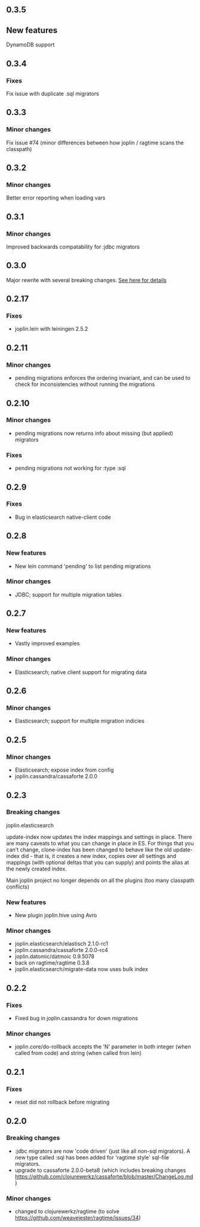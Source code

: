 ## 0.3.5

## New features

DynamoDB support

## 0.3.4

### Fixes

Fix issue with duplicate .sql migrators

## 0.3.3

### Minor changes

Fix issue #74 (minor differences between how joplin / ragtime scans the classpath)

## 0.3.2

### Minor changes

Better error reporting when loading vars

## 0.3.1

### Minor changes

Improved backwards compatability for :jdbc migrators

## 0.3.0

Major rewrite with several breaking changes. [See here for details](https://github.com/juxt/joplin/wiki/Differences-between-0.2-and-0.3)

## 0.2.17

### Fixes
* joplin.lein with leiningen 2.5.2

## 0.2.11

### Minor changes
* pending migrations enforces the ordering invariant, and can be used to check for inconsistencies without running the migrations

## 0.2.10

### Minor changes
* pending migrations now returns info about missing (but applied) migrators

### Fixes
* pending migrations not working for :type :sql

## 0.2.9

### Fixes
* Bug in elasticsearch native-client code

## 0.2.8

### New features
* New lein command 'pending' to list pending migrations

### Minor changes
* JDBC; support for multiple migration tables

## 0.2.7

### New features
* Vastly improved examples

### Minor changes
* Elasticsearch; native client support for migrating data

## 0.2.6

### Minor changes
* Elasticsearch; support for multiple migration indicies

## 0.2.5

### Minor changes
* Elasticsearch; expose index from config
* joplin.cassandra/cassaforte 2.0.0

## 0.2.3

### Breaking changes

joplin.elasticsearch

update-index now updates the index mappings and settings in place. There are many caveats to what you can change in place in ES. For things that you can't change, clone-index has been changed to behave like the old update-index did - that is, it creates a new index, copies over all settings and mappings (with optional deltas that you can supply) and points the alias at the newly created index.

Main joplin project no longer depends on all the plugins (too many classpath conflicts)

### New features

* New plugin joplin.hive using Avro

### Minor changes

* joplin.elasticsearch/elastisch 2.1.0-rc1
* joplin.cassandra/cassaforte 2.0.0-rc4
* joplin.datomic/datmoic 0.9.5078
* back on ragtime/ragtime 0.3.8
* joplin.elasticsearch/migrate-data now uses bulk index

## 0.2.2

### Fixes

* Fixed bug in joplin.cassandra for down migrations

### Minor changes

* joplin.core/do-rollback accepts the 'N' parameter in both integer (when called from code) and string (when called fron lein)

## 0.2.1

### Fixes

* reset did not rollback before migrating

## 0.2.0

### Breaking changes

* :jdbc migrators are now 'code driven' (just like all non-sql migrators). A new type called :sql has been added for 'ragtime style' sql-file migrators.
* upgrade to cassaforte 2.0.0-beta8 (which includes breaking changes https://github.com/clojurewerkz/cassaforte/blob/master/ChangeLog.md)

### Minor changes

* changed to clojurewerkz/ragtime (to solve https://github.com/weavejester/ragtime/issues/34)
